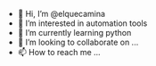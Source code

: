 - 👋 Hi, I’m @elquecamina
- 👀 I’m interested in automation tools
- 🌱 I’m currently learning python
- 💞️ I’m looking to collaborate on ...
- 📫 How to reach me ...

<!---
elquecamina/elquecamina is a ✨ special ✨ repository because its `README.md` (this file) appears on your GitHub profile.
You can click the Preview link to take a look at your changes.
--->
